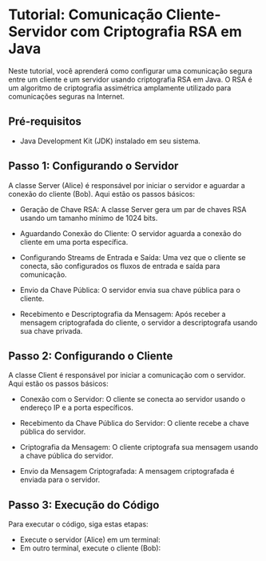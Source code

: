 # Tutorial: Comunicação Cliente-Servidor com Criptografia RSA em Java
Neste tutorial, você aprenderá como configurar uma comunicação segura entre um cliente e um servidor usando criptografia RSA em Java. O RSA é um algoritmo de criptografia assimétrica amplamente utilizado para comunicações seguras na Internet.

## Pré-requisitos
- Java Development Kit (JDK) instalado em seu sistema.

## Passo 1: Configurando o Servidor
A classe Server (Alice) é responsável por iniciar o servidor e aguardar a conexão do cliente (Bob). Aqui estão os passos básicos:

- Geração de Chave RSA: A classe Server gera um par de chaves RSA usando um tamanho mínimo de 1024 bits.

- Aguardando Conexão do Cliente: O servidor aguarda a conexão do cliente em uma porta específica.

- Configurando Streams de Entrada e Saída: Uma vez que o cliente se conecta, são configurados os fluxos de entrada e saída para comunicação.

- Envio da Chave Pública: O servidor envia sua chave pública para o cliente.

- Recebimento e Descriptografia da Mensagem: Após receber a mensagem criptografada do cliente, o servidor a descriptografa usando sua chave privada.

## Passo 2: Configurando o Cliente
A classe Client é responsável por iniciar a comunicação com o servidor. Aqui estão os passos básicos:

- Conexão com o Servidor: O cliente se conecta ao servidor usando o endereço IP e a porta específicos.

- Recebimento da Chave Pública do Servidor: O cliente recebe a chave pública do servidor.

- Criptografia da Mensagem: O cliente criptografa sua mensagem usando a chave pública do servidor.

- Envio da Mensagem Criptografada: A mensagem criptografada é enviada para o servidor.

## Passo 3: Execução do Código
Para executar o código, siga estas etapas:

- Execute o servidor (Alice) em um terminal:
- Em outro terminal, execute o cliente (Bob):
